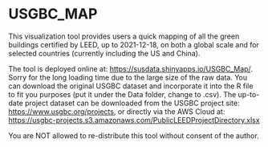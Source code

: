 # USGBC_MAP

This visualization tool provides users a quick mapping of all the green buildings certified by LEED, up to 2021-12-18, on both a global scale and for selected countries (currently including the US and China).

The tool is deployed online at: https://susdata.shinyapps.io/USGBC_Map/. Sorry for the long loading time due to the large size of the raw data. You can download the original USGBC dataset and incorporate it into the R file to fit you purposes (put it under the Data folder, change to .csv). The up-to-date project dataset can be downloaded from the USGBC project site: https://www.usgbc.org/projects, or directly via the AWS Cloud at: https://usgbc-projects.s3.amazonaws.com/PublicLEEDProjectDirectory.xlsx

You are NOT allowed to re-distribute this tool without consent of the author.
